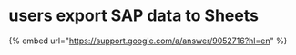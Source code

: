 # users export SAP data to Sheets

{% embed url="https://support.google.com/a/answer/9052716?hl=en" %}
